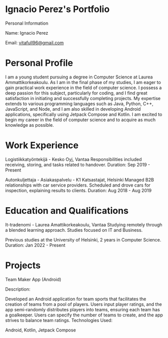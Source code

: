 # Ignacio Perez's Portfolio
Personal Information

Name: Ignacio Perez

Email: vitafull96@gmail.com

# Personal Profile
I am a young student pursuing a degree in Computer Science at Laurea Ammattikorkeakoulu. 
As I am in the final phase of my studies, I am eager to gain practical work experience in the field of computer science. 
I possess a deep passion for this subject, particularly for coding, and I find great satisfaction in initiating and successfully completing projects. 
My expertise extends to various programming languages such as Java, Python, C++, JavaScript, and Node, and I am also skilled in developing Android applications, 
specifically using Jetpack Compose and Kotlin. 
I am excited to begin my career in the field of computer science and to acquire as much knowledge as possible.


# Work Experience

Logistiikkatyöntekijä - Kesko Oyj, Vantaa
Responsibilities included receiving, storing, and tasks related to handover.
Duration: Sep 2019 - Present

Autonkuljettaja - Asiakaspalvelu - K1 Katsastajat, Helsinki
Managed B2B relationships with car service providers.
Scheduled and drove cars for inspection, explaining results to clients.
Duration: Aug 2018 - Aug 2019

# Education and Qualifications
It-tradenomi - Laurea Amattikorkeakoulu, Vantaa
Studying remotely through a blended learning approach.
Studies focused on IT and Business.

Previous studies at the University of Helsinki, 2 years in Computer Science.
Duration: Jan 2022 - Present

# Projects

Team Maker App (Android)

Description:

Developed an Android application for team sports that facilitates the creation of teams from a pool of players.
Users input player ratings, and the app semi-randomly distributes players into teams, ensuring each team has a goalkeeper.
Users can specify the number of teams to create, and the app strives to balance team ratings.
Technologies Used:

Android, Kotlin, Jetpack Compose
